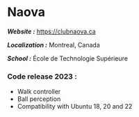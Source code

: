 # Naova

_**Website :**_ https://clubnaova.ca

_**Localization :**_ Montreal, Canada

_**School :**_ École de Technologie Supérieure

### Code release 2023 :
- Walk controller
- Ball perception
- Compatibility with Ubuntu 18, 20 and 22